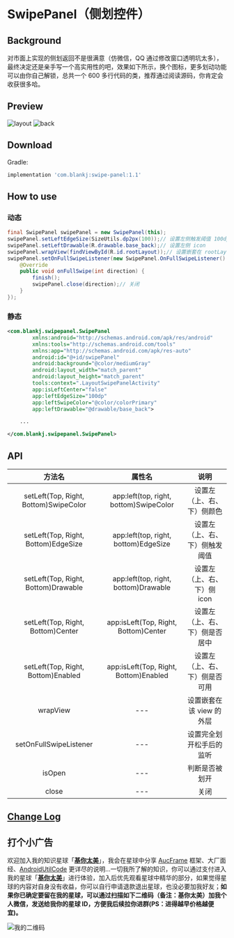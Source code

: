 # SwipePanel（侧划控件）

## Background

对市面上实现的侧划返回不是很满意（仿微信，QQ 通过修改窗口透明坑太多），最终决定还是亲手写一个高实用性的吧，效果如下所示，换个图标，更多划动功能可以由你自己解锁，总共一个 600 多行代码的类，推荐通过阅读源码，你肯定会收获很多哈。


## Preview

![layout](https://raw.githubusercontent.com/Blankj/SwipePanel/master/art/layout.png) ![back](https://raw.githubusercontent.com/Blankj/SwipePanel/master/art/back.gif)


## Download

Gradle:
```groovy
implementation 'com.blankj:swipe-panel:1.1'
```


## How to use

### 动态

```java
final SwipePanel swipePanel = new SwipePanel(this);
swipePanel.setLeftEdgeSize(SizeUtils.dp2px(100));// 设置左侧触发阈值 100dp
swipePanel.setLeftDrawable(R.drawable.base_back);// 设置左侧 icon
swipePanel.wrapView(findViewById(R.id.rootLayout));// 设置嵌套在 rootLayout 外层
swipePanel.setOnFullSwipeListener(new SwipePanel.OnFullSwipeListener() {// 设置完全划开松手后的监听
    @Override
    public void onFullSwipe(int direction) {
        finish();
        swipePanel.close(direction);// 关闭
    }
});
```

### 静态

```xml
<com.blankj.swipepanel.SwipePanel
        xmlns:android="http://schemas.android.com/apk/res/android"
        xmlns:tools="http://schemas.android.com/tools"
        xmlns:app="http://schemas.android.com/apk/res-auto"
        android:id="@+id/swipePanel"
        android:background="@color/mediumGray"
        android:layout_width="match_parent"
        android:layout_height="match_parent"
        tools:context=".LayoutSwipePanelActivity"
        app:isLeftCenter="false"
        app:leftEdgeSize="100dp"
        app:leftSwipeColor="@color/colorPrimary"
        app:leftDrawable="@drawable/base_back">

    ...

</com.blankj.swipepanel.SwipePanel>
```


## API

|方法名                                |属性名                                 |说明|
|:---:                                |:---:                                 |:---:|
|setLeft(Top, Right, Bottom)SwipeColor|app:left(top, right, bottom)SwipeColor|设置左（上、右、下）侧颜色|
|setLeft(Top, Right, Bottom)EdgeSize  |app:left(top, right, bottom)EdgeSize  |设置左（上、右、下）侧触发阈值|
|setLeft(Top, Right, Bottom)Drawable  |app:left(top, right, bottom)Drawable  |设置左（上、右、下）侧 icon|
|setLeft(Top, Right, Bottom)Center    |app:isLeft(Top, Right, Bottom)Center  |设置左（上、右、下）侧是否居中|
|setLeft(Top, Right, Bottom)Enabled   |app:isLeft(Top, Right, Bottom)Enabled |设置左（上、右、下）侧是否可用|
|wrapView                             |---                                   |设置嵌套在该 view 的外层|
|setOnFullSwipeListener               |---                                   |设置完全划开松手后的监听|
|isOpen                               |---                                   |判断是否被划开|
|close                                |---                                   |关闭|


## [Change Log](https://github.com/Blankj/SwipePanel/blob/master/CHANGELOG.md)


## 打个小广告

欢迎加入我的知识星球「**[基你太美](https://t.zsxq.com/FmeqfYF)**」，我会在星球中分享 [AucFrame](https://blankj.com/2019/07/22/auc-frame/) 框架、大厂面经、[AndroidUtilCode](https://github.com/Blankj/AndroidUtilCode) 更详尽的说明...一切我所了解的知识，你可以通过支付进入我的星球「**[基你太美](https://t.zsxq.com/FmeqfYF)**」进行体验，加入后优先观看星球中精华的部分，如果觉得星球的内容对自身没有收益，你可以自行申请退款退出星球，也没必要加我好友；**如果你已确定要留在我的星球，可以通过扫描如下二维码（备注：基你太美）加我个人微信，发送给我你的星球 ID，方便我后续拉你进群(PS：进得越早价格越便宜)。**

![我的二维码](https://raw.githubusercontent.com/Blankj/AndroidUtilCode/master/art/wechat.png)

